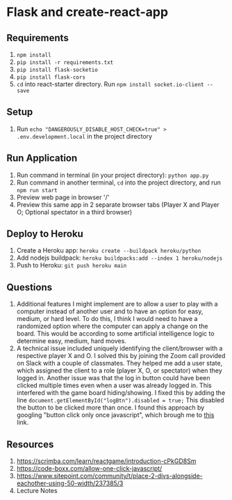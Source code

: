 # Flask and create-react-app

## Requirements
1. `npm install`
2. `pip install -r requirements.txt`
3. `pip install flask-socketio`
4. `pip install flask-cors`
5. `cd` into react-starter directory. Run `npm install socket.io-client --save`


## Setup
1. Run `echo "DANGEROUSLY_DISABLE_HOST_CHECK=true" > .env.development.local` in the project directory

## Run Application
1. Run command in terminal (in your project directory): `python app.py`
2. Run command in another terminal, `cd` into the project directory, and run `npm run start`
3. Preview web page in browser '/'
4. Preview this same app in 2 separate browser tabs (Player X and Player O; Optional spectator in a third browser)


## Deploy to Heroku
1. Create a Heroku app: `heroku create --buildpack heroku/python`
2. Add nodejs buildpack: `heroku buildpacks:add --index 1 heroku/nodejs`
3. Push to Heroku: `git push heroku main`

## Questions
1. Additional features I might implement are to allow a user to play with a computer instead of another user and
to have an option for easy, medium, or hard level. To do this, I think I would need to have a randomized option
where the computer can apply a change on the board. This would be according to some artificial intelligence logic to 
determine easy, medium, hard moves.
2. A technical issue included uniquely identifying the client/browser with a respective player X and O.
I solved this by joining the Zoom call provided on Slack with a couple of classmates. They helped me add
a user state, which assigned the client to a role (player X, O, or spectator) when they logged in. 
Another issue was that the log in button could have been clicked multiple times even when a user was
already logged in. This interfered with the game board hiding/showing. I fixed this by adding the line
`document.getElementById("logBtn").disabled = true;` This disabled the button to be clicked more than once.
I found this approach by googling "button click only once javascript", which brough me to [this](https://code-boxx.com/allow-one-click-javascript/) 
link.

## Resources
1. https://scrimba.com/learn/reactgame/introduction-cPkGD8Sm
2. https://code-boxx.com/allow-one-click-javascript/
3. https://www.sitepoint.com/community/t/place-2-divs-alongside-eachother-using-50-width/237385/3
4. Lecture Notes
